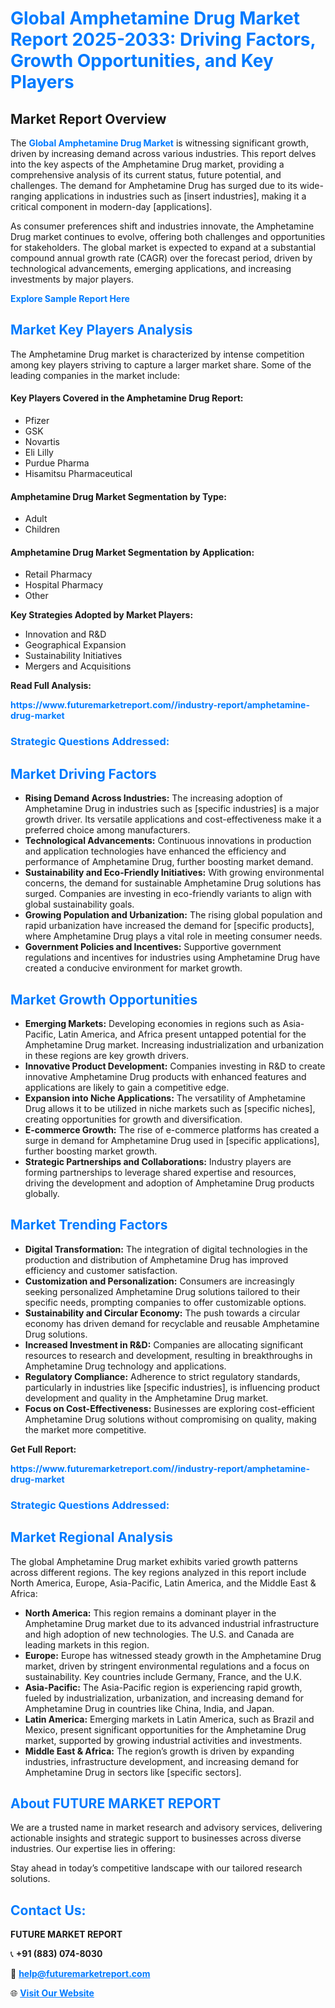 <h1 style="color: #007BFF;">Global Amphetamine Drug Market Report 2025-2033: Driving Factors, Growth Opportunities, and Key Players</h1>

<section id="overview">
<h2>Market Report Overview</h2>
<p>The <a href="https://www.futuremarketreport.com//industry-report/amphetamine-drug-market" style="color: #007BFF; text-decoration: none;"><strong>Global Amphetamine Drug Market</strong></a> is witnessing significant growth, driven by increasing demand across various industries. This report delves into the key aspects of the Amphetamine Drug market, providing a comprehensive analysis of its current status, future potential, and challenges. The demand for Amphetamine Drug has surged due to its wide-ranging applications in industries such as [insert industries], making it a critical component in modern-day [applications].</p>
<p>As consumer preferences shift and industries innovate, the Amphetamine Drug market continues to evolve, offering both challenges and opportunities for stakeholders. The global market is expected to expand at a substantial compound annual growth rate (CAGR) over the forecast period, driven by technological advancements, emerging applications, and increasing investments by major players.</p>
</section>

<section id="overview">
<p><a href="https://www.futuremarketreport.com//request-sample/reportId=79549" style="color: #007BFF; text-decoration: none;"><strong>Explore Sample Report Here</strong></a></p>
</section>

<section id="key-players">
<h2 style="color: #007BFF;">Market Key Players Analysis</h2>
<p>The Amphetamine Drug market is characterized by intense competition among key players striving to capture a larger market share. Some of the leading companies in the market include:</p>
<h4>Key Players Covered in the Amphetamine Drug Report:</h4>
<ul><li>Pfizer</li><li>GSK</li><li>Novartis</li><li>Eli Lilly</li><li>Purdue Pharma</li><li>Hisamitsu Pharmaceutical</li></ul>
<h4>Amphetamine Drug Market Segmentation by Type:</h4>
<ul><li>Adult</li><li>Children</li></ul>

<h4>Amphetamine Drug Market Segmentation by Application:</h4>
<ul><li>Retail Pharmacy</li><li>Hospital Pharmacy</li><li>Other</li></ul>
<p><strong>Key Strategies Adopted by Market Players:</strong></p>
<ul>
<li>Innovation and R&D</li>
<li>Geographical Expansion</li>
<li>Sustainability Initiatives</li>
<li>Mergers and Acquisitions</li>
</ul>
</section>

<section>
<p><strong>Read Full Analysis: </strong></p><a href="https://www.futuremarketreport.com//industry-report/amphetamine-drug-market" style="color: #007BFF; text-decoration: none;"><strong>https://www.futuremarketreport.com//industry-report/amphetamine-drug-market</strong></a>
<h3 style="color: #007BFF;">Strategic Questions Addressed:</h3>
</section>

<section id="driving-factors">
<h2 style="color: #007BFF;">Market Driving Factors</h2>
<ul>
<li><strong>Rising Demand Across Industries:</strong> The increasing adoption of Amphetamine Drug in industries such as [specific industries] is a major growth driver. Its versatile applications and cost-effectiveness make it a preferred choice among manufacturers.</li>
<li><strong>Technological Advancements:</strong> Continuous innovations in production and application technologies have enhanced the efficiency and performance of Amphetamine Drug, further boosting market demand.</li>
<li><strong>Sustainability and Eco-Friendly Initiatives:</strong> With growing environmental concerns, the demand for sustainable Amphetamine Drug solutions has surged. Companies are investing in eco-friendly variants to align with global sustainability goals.</li>
<li><strong>Growing Population and Urbanization:</strong> The rising global population and rapid urbanization have increased the demand for [specific products], where Amphetamine Drug plays a vital role in meeting consumer needs.</li>
<li><strong>Government Policies and Incentives:</strong> Supportive government regulations and incentives for industries using Amphetamine Drug have created a conducive environment for market growth.</li>
</ul>
</section>

<section id="growth-opportunities">
<h2 style="color: #007BFF;">Market Growth Opportunities</h2>
<ul>
<li><strong>Emerging Markets:</strong> Developing economies in regions such as Asia-Pacific, Latin America, and Africa present untapped potential for the Amphetamine Drug market. Increasing industrialization and urbanization in these regions are key growth drivers.</li>
<li><strong>Innovative Product Development:</strong> Companies investing in R&D to create innovative Amphetamine Drug products with enhanced features and applications are likely to gain a competitive edge.</li>
<li><strong>Expansion into Niche Applications:</strong> The versatility of Amphetamine Drug allows it to be utilized in niche markets such as [specific niches], creating opportunities for growth and diversification.</li>
<li><strong>E-commerce Growth:</strong> The rise of e-commerce platforms has created a surge in demand for Amphetamine Drug used in [specific applications], further boosting market growth.</li>
<li><strong>Strategic Partnerships and Collaborations:</strong> Industry players are forming partnerships to leverage shared expertise and resources, driving the development and adoption of Amphetamine Drug products globally.</li>
</ul>
</section>

<section id="trending-factors">
<h2 style="color: #007BFF;">Market Trending Factors</h2>
<ul>
<li><strong>Digital Transformation:</strong> The integration of digital technologies in the production and distribution of Amphetamine Drug has improved efficiency and customer satisfaction.</li>
<li><strong>Customization and Personalization:</strong> Consumers are increasingly seeking personalized Amphetamine Drug solutions tailored to their specific needs, prompting companies to offer customizable options.</li>
<li><strong>Sustainability and Circular Economy:</strong> The push towards a circular economy has driven demand for recyclable and reusable Amphetamine Drug solutions.</li>
<li><strong>Increased Investment in R&D:</strong> Companies are allocating significant resources to research and development, resulting in breakthroughs in Amphetamine Drug technology and applications.</li>
<li><strong>Regulatory Compliance:</strong> Adherence to strict regulatory standards, particularly in industries like [specific industries], is influencing product development and quality in the Amphetamine Drug market.</li>
<li><strong>Focus on Cost-Effectiveness:</strong> Businesses are exploring cost-efficient Amphetamine Drug solutions without compromising on quality, making the market more competitive.</li>
</ul>
</section>

<section>
<p><strong>Get Full Report: </strong></p><a href="https://www.futuremarketreport.com//industry-report/amphetamine-drug-market" style="color: #007BFF; text-decoration: none;"><strong>https://www.futuremarketreport.com//industry-report/amphetamine-drug-market</strong></a>
<h3 style="color: #007BFF;">Strategic Questions Addressed:</h3>
</section>


<section id="regional-analysis">
<h2 style="color: #007BFF;">Market Regional Analysis</h2>
<p>The global Amphetamine Drug market exhibits varied growth patterns across different regions. The key regions analyzed in this report include North America, Europe, Asia-Pacific, Latin America, and the Middle East & Africa:</p>
<ul>
<li><strong>North America:</strong> This region remains a dominant player in the Amphetamine Drug market due to its advanced industrial infrastructure and high adoption of new technologies. The U.S. and Canada are leading markets in this region.</li>
<li><strong>Europe:</strong> Europe has witnessed steady growth in the Amphetamine Drug market, driven by stringent environmental regulations and a focus on sustainability. Key countries include Germany, France, and the U.K.</li>
<li><strong>Asia-Pacific:</strong> The Asia-Pacific region is experiencing rapid growth, fueled by industrialization, urbanization, and increasing demand for Amphetamine Drug in countries like China, India, and Japan.</li>
<li><strong>Latin America:</strong> Emerging markets in Latin America, such as Brazil and Mexico, present significant opportunities for the Amphetamine Drug market, supported by growing industrial activities and investments.</li>
<li><strong>Middle East & Africa:</strong> The region’s growth is driven by expanding industries, infrastructure development, and increasing demand for Amphetamine Drug in sectors like [specific sectors].</li>
</ul>
</section>

<footer>
<h2 style="color: #007BFF;">About FUTURE MARKET REPORT</h2>
<p>We are a trusted name in market research and advisory services, delivering actionable insights and strategic support to businesses across diverse industries. Our expertise lies in offering:</p>

<p>Stay ahead in today’s competitive landscape with our tailored research solutions.</p>

<h2 style="color: #007BFF;">Contact Us:</h2>
<p><strong>FUTURE MARKET REPORT</strong></p>
<p>📞 <strong>+91 (883) 074-8030</strong></p>
<p>📧 <strong><a href="mailto:help@futuremarketreport.com" style="color: #007BFF;">help@futuremarketreport.com</a></strong></p>
<p>🌐 <strong><a href="https://www.futuremarketreport.com/" style="color: #007BFF;">Visit Our Website</a></strong></p>
</footer>